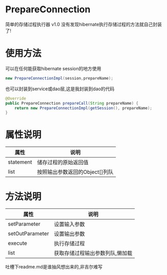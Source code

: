 # PrepareConnection
简单的存储过程执行器 v1.0
没有发现hibernate执行存储过程的方法就自己封装了!

# 使用方法
可以在任何能获取hibernate session的地方使用 
```Java
new PrepareConnectionImpl(session,prepareName);
```
也可以封装到service或dao层,这是我封装到dao的代码
```Java
@Override
public PrepareConnection prepareCall(String prepareName) {
    return new PrepareConnectionImpl(getSession(), prepareName);
}
```


# 属性说明   

|  属性      |  说明           |
|------------|------------------------------|
|  statement |  储存过程的原始返回值           |
|  list      |  按照输出参数返回的Object[]列队 |

# 方法说明

|  属性 |  说明           |
|------------|------------------------------|
|  setParameter |  设置输入参数           |
|  setOutParameter      |  设置输出参数 |
|  execute      |  执行存储过程 |
|  list      |  获取存储过程输出参数列队,懒加载 |

吐槽下readme.md是谁抽风想出来的,非吉尔难写